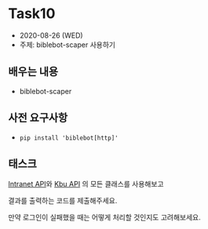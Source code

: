 # Task10

- 2020\-08\-26 (WED)
- 주제: biblebot-scaper 사용하기

## 배우는 내용

- biblebot-scaper

## 사전 요구사항

- `pip install 'biblebot[http]'`

## 태스크

[Intranet API](https://github.com/rekyungmin/biblebot-scraper/blob/master/docs/APIs.md#Intranet)와 [Kbu API](https://github.com/rekyungmin/biblebot-scraper/blob/master/docs/APIs.md#KBU) 의 모든 클래스를 사용해보고

결과를 출력하는 코드를 제출해주세요.

만약 로그인이 실패했을 때는 어떻게 처리할 것인지도 고려해보세요.
